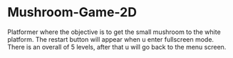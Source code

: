 # Mushroom-Game-2D
Platformer where the objective is to get the small mushroom to the white platform.
The restart button will appear when u enter fullscreen mode.
There is an overall of 5 levels, after that u will go back to the menu screen.
